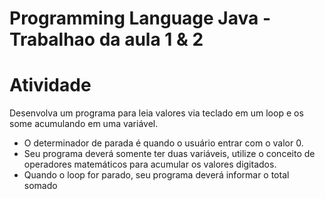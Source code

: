 # Programming Language Java - Trabalhao da aula 1 & 2

# Atividade
Desenvolva um programa para leia valores via teclado em um loop e os some acumulando em uma variável.
- O determinador de parada é quando o usuário entrar com o valor 0.
- Seu programa deverá somente ter duas variáveis, utilize o conceito de operadores matemáticos para acumular os valores digitados.
- Quando o loop for parado, seu programa deverá informar o total somado
